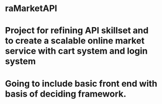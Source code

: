 # raMarketAPI
# Project for refining API skillset and to create a scalable online market service with cart system and login system
# Going to include basic front end with basis of deciding framework.
